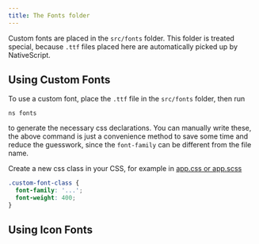 ```yaml
---
title: The Fonts folder
---
```


Custom fonts are placed in the `src/fonts` folder. This folder is treated special, because `.ttf` files placed here are automatically picked up by NativeScript.

## Using Custom Fonts

<!-- TODO: use concrete font as an example, and show ns fonts output -->

To use a custom font, place the `.ttf` file in the `src/fonts` folder, then run

```cli
ns fonts
```

to generate the necessary css declarations. You can manually write these, the above command is just a convenience method to save some time and reduce the guesswork, since the `font-family` can be different from the file name.

Create a new css class in your CSS, for example in [app.css or app.scss](/project-structure/src/app-css-scss)

```css
.custom-font-class {
  font-family: '...';
  font-weight: 400;
}
```

## Using Icon Fonts

<!-- TODO: example of using an icon font -->
